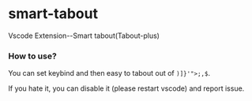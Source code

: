 # smart-tabout
Vscode Extension--Smart tabout(Tabout-plus)

### How to use?

You can set keybind and then easy to tabout out of `)]}'">;,$`.

If you hate it, you can disable it (please restart vscode) and report issue.
